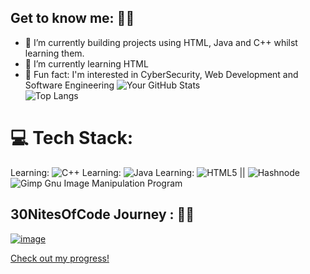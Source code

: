 ## Get to know me: 🧚🏽

<!--
**jayceecodesx/jayceecodesx** is a ✨ _special_ ✨ repository because its `README.md` (this file) appears on your GitHub profile.

Here are some ideas to get you started:

- 🔭 I’m currently working on ...
- 🌱 I’m currently learning ...
- 👯 I’m looking to collaborate on ...
- 🤔 I’m looking for help with ...
- 💬 Ask me about ...
- 📫 How to reach me: ...
- 😄 Pronouns: ...
- ⚡ Fun fact: ...
-->
- 📝 I’m currently building projects using HTML, Java and C++ whilst learning them.
- 🌱 I’m currently learning HTML
- 💐 Fun fact: I'm interested in CyberSecurity, Web Development and Software Engineering
![Your GitHub Stats](https://github-readme-stats.vercel.app/api?username=jayceecodesx&show_icons=true&theme=jolly)  
![Top Langs](https://github-readme-stats.vercel.app/api/top-langs/?username=jayceecodesx&theme=nightowl)
# 💻 Tech Stack:
Learning: ![C++](https://img.shields.io/badge/c++-%2300599C.svg?style=for-the-badge&logo=c%2B%2B&logoColor=white)
Learning: ![Java](https://img.shields.io/badge/java-%23ED8B00.svg?style=for-the-badge&logo=openjdk&logoColor=white)
Learning: ![HTML5](https://img.shields.io/badge/html5-%23E34F26.svg?style=for-the-badge&logo=html5&logoColor=white)
|| ![Hashnode](https://img.shields.io/badge/Hashnode-2962FF?style=for-the-badge&logo=hashnode&logoColor=white)
![Gimp Gnu Image Manipulation Program](https://img.shields.io/badge/Gimp-657D8B?style=for-the-badge&logo=gimp&logoColor=FFFFFF)


## 30NitesOfCode Journey : 🧚🏽
[![image](https://github.com/user-attachments/assets/da17f480-86c1-41dd-ae25-459da5a6d636)](https://www.codedex.io/images/code-nights/dragon.gif)

<a href= "https://www.codedex.io/@jayceecodes/30-nites-of-code"> Check out my progress! </a>
